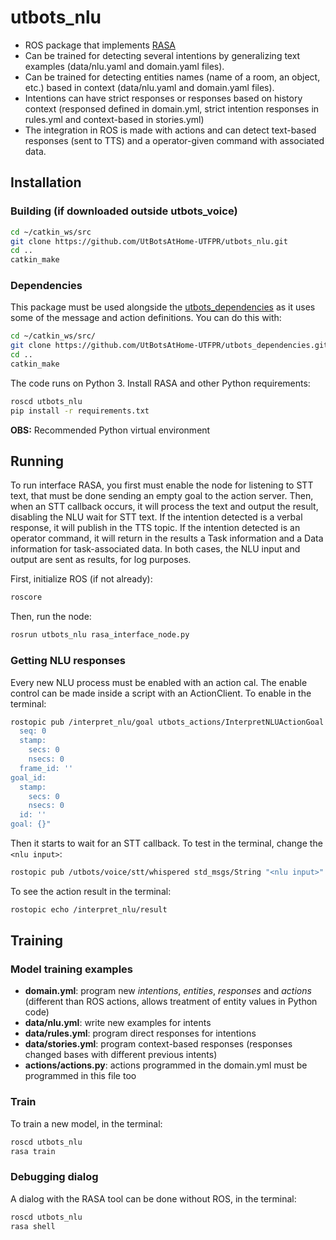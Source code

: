 # utbots_nlu
- ROS package that implements [RASA](https://rasa.com/) 
- Can be trained for detecting several intentions by generalizing text examples (data/nlu.yaml and domain.yaml files).
- Can be trained for detecting entities names (name of a room, an object, etc.) based in context (data/nlu.yaml and domain.yaml files).
- Intentions can have strict responses or responses based on history context (responsed defined in domain.yml, strict intention responses in rules.yml and context-based in stories.yml)
- The integration in ROS is made with actions and can detect text-based responses (sent to TTS) and a operator-given command with associated data.

## Installation

### Building (if downloaded outside utbots_voice)

```bash
cd ~/catkin_ws/src
git clone https://github.com/UtBotsAtHome-UTFPR/utbots_nlu.git
cd ..
catkin_make
```

### Dependencies

This package must be used alongside the [utbots_dependencies](https://github.com/UtBotsAtHome-UTFPR/utbots_dependencies) as it uses some of the message and action definitions. You can do this with:

```bash
cd ~/catkin_ws/src/
git clone https://github.com/UtBotsAtHome-UTFPR/utbots_dependencies.git
cd ..
catkin_make
```

The code runs on Python 3. Install RASA and other Python requirements:

```bash
roscd utbots_nlu
pip install -r requirements.txt
```

**OBS:** Recommended Python virtual environment


## Running
To run interface RASA, you first must enable the node for listening to STT text, that must be done sending an empty goal to the action server. Then, when an STT callback occurs, it will process the text and output the result, disabling the NLU wait for STT text. If the intention detected is a verbal response, it will publish in the TTS topic. If the intention detected is an operator command, it will return in the results a Task information and a Data information for task-associated data. In both cases, the NLU input and output are sent as results, for log purposes.

First, initialize ROS (if not already):

```bash
roscore
```

Then, run the node:

```bash
rosrun utbots_nlu rasa_interface_node.py
```

### Getting NLU responses

Every new NLU process must be enabled with an action cal. The enable control can be made inside a script with an ActionClient. To enable in the terminal:

```bash
rostopic pub /interpret_nlu/goal utbots_actions/InterpretNLUActionGoal "header:  
  seq: 0
  stamp:
    secs: 0
    nsecs: 0
  frame_id: ''
goal_id:
  stamp:
    secs: 0
    nsecs: 0
  id: ''
goal: {}"               
```

Then it starts to wait for an STT callback. To test in the terminal, change the `<nlu input>`:

```bash
rostopic pub /utbots/voice/stt/whispered std_msgs/String "<nlu input>"   
```

To see the action result in the terminal:
```bash
rostopic echo /interpret_nlu/result
```

## Training

### Model training examples
- **domain.yml**: program new *intentions*, *entities*, *responses* and *actions* (different than ROS actions, allows treatment of entity values in Python code)
- **data/nlu.yml**: write new examples for intents
- **data/rules.yml**: program direct responses for intentions
- **data/stories.yml**: program context-based responses (responses changed bases with different previous intents)
- **actions/actions.py**: actions programmed in the domain.yml must be programmed in this file too

### Train
To train a new model, in the terminal:
```bash
roscd utbots_nlu
rasa train
```

### Debugging dialog
A dialog with the RASA tool can be done without ROS, in the terminal:
```bash
roscd utbots_nlu
rasa shell
```